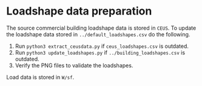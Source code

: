 # Loadshape data preparation

The source commercial building loadshape data is stored in `CEUS`. To update
the loadshape data stored in `../default_loadshapes.csv` do the following.

1. Run `python3 extract_ceusdata.py` if `ceus_loadshapes.csv` is outdated.
2. Run `python3 update_loadshapes.py` if `../building_loadshapes.csv` is outdated.
3. Verify the PNG files to validate the loadshapes.

Load data is stored in `W/sf`.
